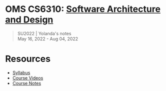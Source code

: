 # OMS CS6310: [Software Architecture and Design](https://omscs.gatech.edu/cs-6310-software-architecture-design)
> SU2022 | Yolanda's notes <br>
> May 16, 2022 - Aug 04, 2022

# Resources
- [Syllabus](https://omscs.gatech.edu/sites/default/files/documents/course_page_docs/syllabi/cs_6310_syllabus_and_schedule_2022-1.pdf)
- [Course Videos](https://omscs.gatech.edu/cs-6310-software-architecture-and-design-course-videos)
- [Course Notes](https://github.com/vsamov/omscs/blob/master/docs/cs6310-software-architecture-%26-design.md)
